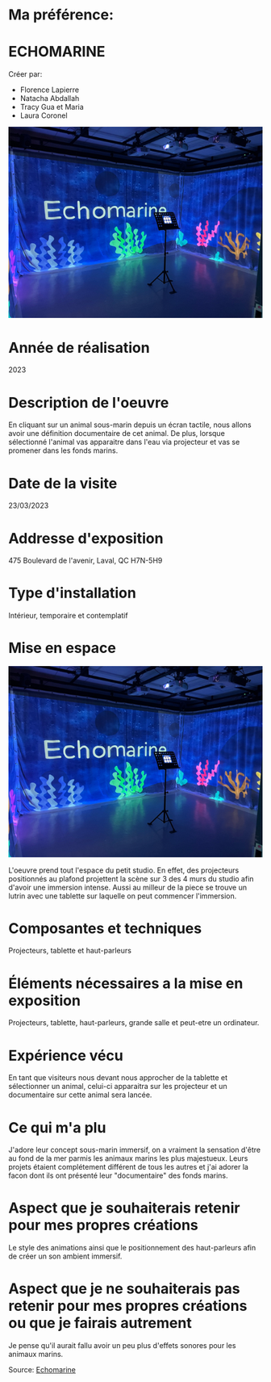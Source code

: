 # Ma préférence:
   
# ECHOMARINE
 
 Créer par: 
* Florence Lapierre
* Natacha Abdallah
* Tracy Gua et Maria 
* Laura Coronel

![echo_fin_grand](Media/Photos/echo_fin_grand.png)

# Année de réalisation
   2023
   
# Description de l'oeuvre
En cliquant sur un animal sous-marin depuis un écran tactile, nous allons avoir une définition documentaire de cet animal. De plus, lorsque sélectionné l'animal vas apparaitre dans l'eau via projecteur et vas se promener dans les fonds marins.

# Date de la visite
23/03/2023

# Addresse d'exposition
475 Boulevard de l'avenir, Laval, QC H7N-5H9

# Type d'installation
Intérieur, temporaire et contemplatif

# Mise en espace
![echo](Media/Photos/echo.png)

L'oeuvre prend tout l'espace du petit studio. En effet, des projecteurs positionnés au plafond projettent la scène sur 3 des 4 murs du studio afin d'avoir une immersion intense. Aussi au milleur de la piece se trouve un lutrin avec une tablette sur laquelle on peut commencer l'immersion.

# Composantes et techniques
   
   Projecteurs, tablette et haut-parleurs
   
# Éléments nécessaires a la mise en exposition
   
   Projecteurs, tablette, haut-parleurs, grande salle et peut-etre un ordinateur.
   
# Expérience vécu
   
  En tant que visiteurs nous devant nous approcher de la tablette et sélectionner un animal, celui-ci apparaitra sur les projecteur et un documentaire sur cette animal sera lancée.
  
# Ce qui m'a plu
  J'adore leur concept sous-marin immersif, on a vraiment la sensation d'être au fond de la mer parmis les animaux marins les plus majestueux. Leurs projets étaient complétement différent de tous les autres et j'ai adorer la facon dont ils ont présenté leur "documentaire" des fonds marins.
  
# Aspect que je souhaiterais retenir pour mes propres créations

Le style des animations ainsi que le positionnement des haut-parleurs afin de créer un son ambient immersif.

# Aspect que je ne souhaiterais pas retenir pour mes propres créations ou que je fairais autrement
 
 Je pense qu'il aurait fallu avoir un peu plus d'effets sonores pour les animaux marins. 
 
 
 Source: [Echomarine](https://tim-montmorency.com/2023/projets/Echomarine/docs/web/index.html)
